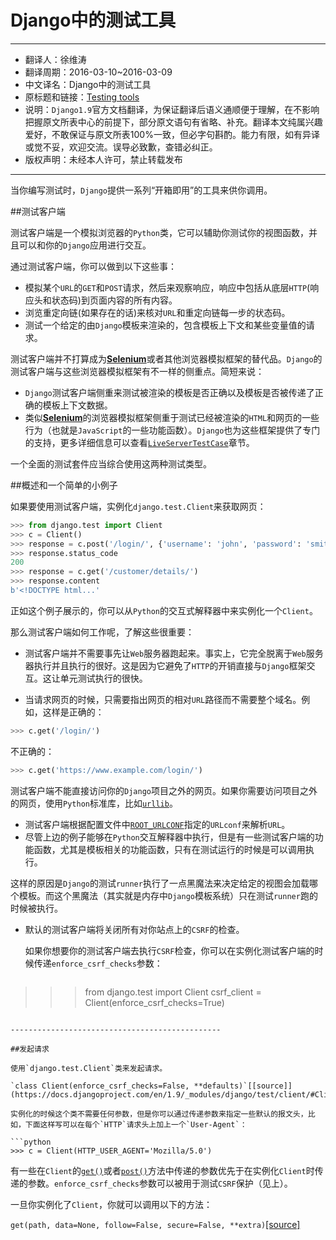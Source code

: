 # Django中的测试工具

------------------------------

- 翻译人：徐维涛
- 翻译周期：2016-03-10~2016-03-09
- 中文译名：Django中的测试工具
- 原标题和链接：[Testing tools](https://docs.djangoproject.com/en/1.9/topics/testing/tools/)
- 说明：`Django1.9`官方文档翻译，为保证翻译后语义通顺便于理解，在不影响把握原文所表中心的前提下，部分原文语句有省略、补充。翻译本文纯属兴趣爱好，不敢保证与原文所表100%一致，但必字句斟酌。能力有限，如有异译或觉不妥，欢迎交流。误导必致歉，查错必纠正。
- 版权声明：未经本人许可，禁止转载发布

-------------------------------

当你编写测试时，`Django`提供一系列“开箱即用”的工具来供你调用。

##测试客户端

测试客户端是一个模拟浏览器的`Python`类，它可以辅助你测试你的视图函数，并且可以和你的`Django`应用进行交互。

通过测试客户端，你可以做到以下这些事：

- 模拟某个`URL`的`GET`和`POST`请求，然后来观察响应，响应中包括从底层`HTTP`(响应头和状态码)到页面内容的所有内容。
- 浏览重定向链(如果存在的话)来核对`URL`和重定向链每一步的状态码。
- 测试一个给定的由`Django`模板来渲染的，包含模板上下文和某些变量值的请求。

测试客户端并不打算成为[**Selenium**](http://seleniumhq.org/)或者其他浏览器模拟框架的替代品。`Django`的测试客户端与这些浏览器模拟框架有不一样的侧重点。简短来说：

- `Django`测试客户端侧重来测试被渲染的模板是否正确以及模板是否被传递了正确的模板上下文数据。
- 类似[**Selenium**](http://seleniumhq.org/)的浏览器模拟框架侧重于测试已经被渲染的`HTML`和网页的一些行为（也就是`JavaScript`的一些功能函数）。`Django`也为这些框架提供了专门的支持，更多详细信息可以查看[`LiveServerTestCase`](https://docs.djangoproject.com/en/1.9/topics/testing/tools/#django.test.LiveServerTestCase)章节。

一个全面的测试套件应当综合使用这两种测试类型。

##概述和一个简单的小例子

如果要使用测试客户端，实例化`django.test.Client`来获取网页：

```python
>>> from django.test import Client
>>> c = Client()
>>> response = c.post('/login/', {'username': 'john', 'password': 'smith'})
>>> response.status_code
200
>>> response = c.get('/customer/details/')
>>> response.content
b'<!DOCTYPE html...'
```

正如这个例子展示的，你可以从`Python`的交互式解释器中来实例化一个`Client`。


那么测试客户端如何工作呢，了解这些很重要：

- 测试客户端并不需要事先让`Web`服务器跑起来。事实上，它完全脱离于`Web`服务器执行并且执行的很好。这是因为它避免了`HTTP`的开销直接与`Django`框架交互。这让单元测试执行的很快。

- 当请求网页的时候，只需要指出网页的相对`URL`路径而不需要整个域名。例如，这样是正确的：

 ```python
 >>> c.get('/login/')
 ```

 不正确的：

 ```python
 >>> c.get('https://www.example.com/login/')
 ```

 测试客户端不能直接访问你的`Django`项目之外的网页。如果你需要访问项目之外的网页，使用`Python`标准库，比如[`urllib`](https://docs.python.org/3/library/urllib.html#module-urllib)。

- 测试客户端根据配置文件中[`ROOT_URLCONF`](https://docs.djangoproject.com/en/1.9/ref/settings/#std:setting-ROOT_URLCONF)指定的`URLconf`来解析`URL`。 
- 尽管上边的例子能够在`Python`交互解释器中执行，但是有一些测试客户端的功能函数，尤其是模板相关的功能函数，只有在测试运行的时候是可以调用执行。

 这样的原因是`Django`的测试`runner`执行了一点黑魔法来决定给定的视图会加载哪个模板。而这个黑魔法（其实就是内存中`Django`模板系统）只在测试`runner`跑的时候被执行。

- 默认的测试客户端将关闭所有对你站点上的`CSRF`的检查。
  
  如果你想要你的测试客户端去执行`CSRF`检查，你可以在实例化测试客户端的时候传递`enforce_csrf_checks`参数：
  
  ```python
 >>> from django.test import Client
 >>> csrf_client = Client(enforce_csrf_checks=True)
 ```

-----------------------------------------------

##发起请求

使用`django.test.Client`类来发起请求。

`class Client(enforce_csrf_checks=False, **defaults)`[[source]](https://docs.djangoproject.com/en/1.9/_modules/django/test/client/#Client)

实例化的时候这个类不需要任何参数，但是你可以通过传递参数来指定一些默认的报文头，比如，下面这样写可以在每个`HTTP`请求头上加上一个`User-Agent`：

```python
>>> c = Client(HTTP_USER_AGENT='Mozilla/5.0')
```

有一些在`Client`的[`get()`](https://docs.djangoproject.com/en/1.9/topics/testing/tools/#django.test.Client.get)或者[`post()`](https://docs.djangoproject.com/en/1.9/topics/testing/tools/#django.test.Client.post)方法中传递的参数优先于在实例化`Client`时传递的参数。`enforce_csrf_checks`参数可以被用于测试`CSRF`保护（见上）。

一旦你实例化了`Client`，你就可以调用以下的方法：

`get(path, data=None, follow=False, secure=False, **extra)`[[source]](https://docs.djangoproject.com/en/1.9/_modules/django/test/client/#Client.get)



